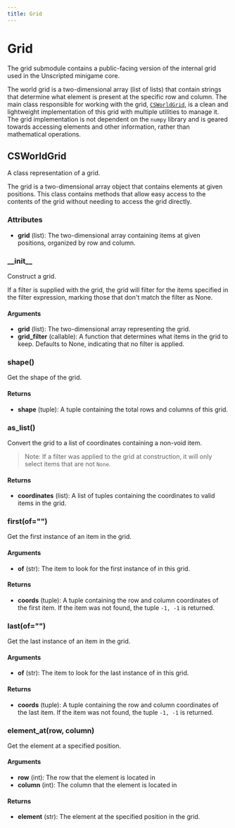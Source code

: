 ```yaml
---
title: Grid
---
```


# Grid

The grid submodule contains a public-facing version of the internal grid used in the Unscripted
minigame core.

The world grid is a two-dimensional array (list of lists) that contain strings that determine what
element is present at the specific row and column. The main class responsible for working with
the grid, [`CSWorldGrid`](#csworldgrid), is a clean and lightweight implementation of this grid with multiple
utilities to manage it. The grid implementation is not dependent on the `numpy` library and is
geared towards accessing elements and other information, rather than mathematical operations.

## CSWorldGrid

A class representation of a grid.

The grid is a two-dimensional array object that contains elements at given positions. This
class contains methods that allow easy access to the contents of the grid without needing
to access the grid directly.

### Attributes

- **grid** (list): The two-dimensional array containing items at given positions,
  organized by row and column.

### \_\_init\_\_

Construct a grid.

If a filter is supplied with the grid, the grid will filter for the items specified in the
filter expression, marking those that don't match the filter as None.

#### Arguments

- **grid** (list): The two-dimensional array representing the grid.
- **grid_filter** (callable): A function that determines what items in the grid to keep.
  Defaults to None, indicating that no filter is applied.

### shape()

Get the shape of the grid.

#### Returns

- **shape** (tuple): A tuple containing the total rows and columns of this grid.

### as_list()

Convert the grid to a list of coordinates containing a non-void item.

> Note: If a filter was applied to the grid at construction, it will only select items that are not `None`.

#### Returns

- **coordinates** (list): A list of tuples containing the coordinates to valid items in the grid.

### first(of="")

Get the first instance of an item in the grid.

#### Arguments

- **of** (str): The item to look for the first instance of in this grid.

#### Returns

- **coords** (tuple): A tuple containing the row and column coordinates of the first item. If
  the item was not found, the tuple `-1, -1` is returned.

### last(of="")

Get the last instance of an item in the grid.

#### Arguments

- **of** (str): The item to look for the last instance of in this grid.

#### Returns

- **coords** (tuple): A tuple containing the row and column coordinates of the last item. If
  the item was not found, the tuple `-1, -1` is returned.

### element_at(row, column)

Get the element at a specified position.

#### Arguments

- **row** (int): The row that the element is located in
- **column** (int): The column that the element is located in

#### Returns

- **element** (str): The element at the specified position in the grid.
